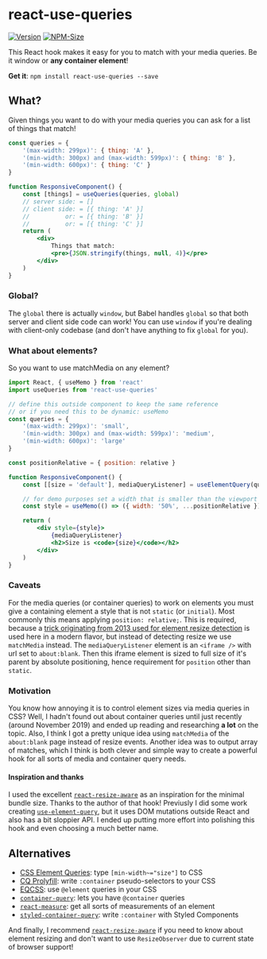 # react-use-queries
[![Version](https://img.shields.io/npm/v/react-use-queries.svg)](https://www.npmjs.com/package/react-use-queries)
[![NPM-Size](https://flat.badgen.net/bundlephobia/minzip/react-use-queries)](https://www.npmjs.com/package/react-use-queries)

This React hook makes it easy for you to match with your media queries. Be it window or **any container element**!

**Get it**: `npm install react-use-queries --save`

## What?

Given things you want to do with your media queries you can ask for a list of things that match!

```jsx
const queries = {
    '(max-width: 299px)': { thing: 'A' },
    '(min-width: 300px) and (max-width: 599px)': { thing: 'B' },
    '(min-width: 600px)': { thing: 'C' }
}

function ResponsiveComponent() {
    const [things] = useQueries(queries, global)
    // server side: = []
    // client side: = [{ thing: 'A' }]
    //          or: = [{ thing: 'B' }]
    //          or: = [{ thing: 'C' }]
    return (
        <div>
            Things that match:
            <pre>{JSON.stringify(things, null, 4)}</pre>
        </div>
    )
}
```

### Global?

The `global` there is actually `window`, but Babel handles `global` so that both server and client side code can work!
You can use `window` if you're dealing with client-only codebase (and don't have anything to fix `global` for you).

### What about elements?

So you want to use matchMedia on any element?

```jsx
import React, { useMemo } from 'react'
import useQueries from 'react-use-queries'

// define this outside component to keep the same reference
// or if you need this to be dynamic: useMemo
const queries = {
    '(max-width: 299px)': 'small',
    '(min-width: 300px) and (max-width: 599px)': 'medium',
    '(min-width: 600px)': 'large'
}

const positionRelative = { position: relative }

function ResponsiveComponent() {
    const [[size = 'default'], mediaQueryListener] = useElementQuery(queries)

    // for demo purposes set a width that is smaller than the viewport width
    const style = useMemo(() => ({ width: '50%', ...positionRelative }), [positionRelative])

    return (
        <div style={style}>
            {mediaQueryListener}
            <h2>Size is <code>{size}</code></h2>
        </div>
    )
}
```

### Caveats

For the media queries (or container queries) to work on elements you must give a containing element a style that is not
`static` (or `initial`). Most commonly this means applying `position: relative;`. This is required, because a
[trick originating from 2013 used for element resize detection](http://www.backalleycoder.com/2013/03/18/cross-browser-event-based-element-resize-detection/) is used here in a modern
flavor, but instead of detecting resize we use `matchMedia` instead. The `mediaQueryListener` element is an `<iframe />`
with url set to `about:blank`. Then this iframe element is sized to full size of it's parent by absolute positioning,
hence requirement for `position` other than `static`.

### Motivation

You know how annoying it is to control element sizes via media queries in CSS? Well, I hadn't found out about container
queries until just recently (around November 2019) and ended up reading and researching **a lot** on the topic. Also, I
think I got a pretty unique idea using `matchMedia` of the `about:blank` page instead of resize events. Another idea was
to output array of matches, which I think is both clever and simple way to create a powerful hook for all sorts of media
and container query needs.

#### Inspiration and thanks

I used the excellent [`react-resize-aware`](https://github.com/FezVrasta/react-resize-aware) as an inspiration for the
minimal bundle size. Thanks to the author of that hook! Previusly I did some work creating
[`use-element-query`](https://github.com/Merri/use-element-query), but it uses DOM mutations outside React and also has
a bit sloppier API. I ended up putting more effort into polishing this hook and even choosing a much better name.

## Alternatives

- [CSS Element Queries](http://marcj.github.io/css-element-queries/): type `[min-width~="size"]` to CSS
- [CQ Prolyfill](https://github.com/ausi/cq-prolyfill): write `:container` pseudo-selectors to your CSS
- [EQCSS](https://elementqueries.com/): use `@element` queries in your CSS
- [`container-query`](https://github.com/ZeeCoder/container-query): lets you have `@container` queries
- [`react-measure`](https://www.npmjs.com/package/react-measure): get all sorts of measurements of an element
- [`styled-container-query`](https://www.npmjs.com/package/styled-container-query): write `:container` with Styled
  Components

And finally, I recommend [`react-resize-aware`](https://github.com/FezVrasta/react-resize-aware) if you need to know
about element resizing and don't want to use `ResizeObserver` due to current state of browser support!
